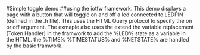 #Simple toggle demo
##using the iotfw framework.
This demo displays a page with a button that will toggle on and off a led connected to LEDPIN (defined in the .h file).
This uses the HTML Query protocol to specify the on or off argument.
The exmaple also uses the extend the variable replacement (Token Handler) in the framwork to add the %LED% state as a variable in the HTML.
the %TIME% %TIMESTATUS% and %NETSTATE% are handled by the basic framwork.


